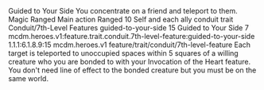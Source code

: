 <ability>
  <name>Guided to Your Side</name>
  <flavor>You concentrate on a friend and teleport to them.</flavor>
  <keywords>
    <keyword>Magic</keyword>
    <keyword>Ranged</keyword>
  </keywords>
  <type>Main action</type>
  <distance>Ranged 10</distance>
  <target>Self and each ally</target>
  <metadata>
    <class>conduit</class>
    <feature_type>trait</feature_type>
    <file_dpath>Conduit/7th-Level Features</file_dpath>
    <item_id>guided-to-your-side</item_id>
    <item_index>15</item_index>
    <item_name>Guided to Your Side</item_name>
    <level>7</level>
    <scc>mcdm.heroes.v1:feature.trait.conduit.7th-level-feature:guided-to-your-side</scc>
    <scdc>1.1.1:6.1.8.9:15</scdc>
    <source>mcdm.heroes.v1</source>
    <type>feature/trait/conduit/7th-level-feature</type>
  </metadata>
  <effects>
    <effect type="mundane">Each target is teleported to unoccupied spaces within 5 squares of a willing creature who you are bonded to with your Invocation of the Heart feature. You don&apos;t need line of effect to the bonded creature but you must be on the same world.</effect>
  </effects>
</ability>

